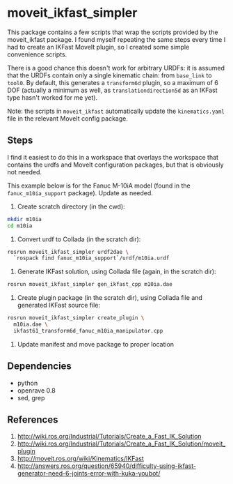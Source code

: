 moveit_ikfast_simpler
=====================

This package contains a few scripts that wrap the scripts provided by the
moveit_ikfast package. I found myself repeating the same steps every time I
had to create an IKFast MoveIt plugin, so I created some simple convenience
scripts.

There is a good chance this doesn't work for arbitrary URDFs: it is assumed
that the URDFs contain only a single kinematic chain: from `base_link` to
`tool0`. By default, this generates a `transform6d` plugin, so a maximum of
6 DOF (actually a minimum as well, as `translationdirection5d` as an IKFast
type hasn't worked for me yet).

Note: the scripts in `moveit_ikfast` automatically update the
`kinematics.yaml` file in the relevant MoveIt config package.


## Steps

I find it easiest to do this in a workspace that overlays the workspace that
contains the urdfs and MoveIt configuration packages, but that is obviously
not needed.

This example below is for the Fanuc M-10iA model (found in the
`fanuc_m10ia_support` package). Update as needed.


 1. Create scratch directory (in the cwd):

  ```bash
  mkdir m10ia
  cd m10ia
  ```


 1. Convert urdf to Collada (in the scratch dir):

  ```bash
  rosrun moveit_ikfast_simpler urdf2dae \
    `rospack find fanuc_m10ia_support`/urdf/m10ia.urdf
  ```


 1. Generate IKFast solution, using Collada file (again, in the scratch dir):

  ```bash
  rosrun moveit_ikfast_simpler gen_ikfast_cpp m10ia.dae
  ```


 1. Create plugin package (in the scratch dir), using Collada file and
    generated IKFast source file:

  ```bash
  rosrun moveit_ikfast_simpler create_plugin \
    m10ia.dae \
    ikfast61_transform6d_fanuc_m10ia_manipulator.cpp
  ```

 1. Update manifest and move package to proper location


## Dependencies

 - python
 - openrave 0.8
 - sed, grep


## References

 1. http://wiki.ros.org/Industrial/Tutorials/Create_a_Fast_IK_Solution
 1. http://wiki.ros.org/Industrial/Tutorials/Create_a_Fast_IK_Solution/moveit_plugin
 1. http://moveit.ros.org/wiki/Kinematics/IKFast
 1. http://answers.ros.org/question/65940/difficulty-using-ikfast-generator-need-6-joints-error-with-kuka-youbot/

